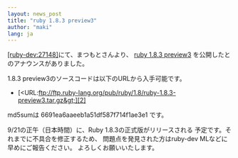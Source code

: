 ```yaml
---
layout: news_post
title: "ruby 1.8.3 preview3"
author: "maki"
lang: ja
---
```


[\[ruby-dev:27148\]][1]にて、まつもとさんより、 [ruby 1.8.3 preview3][2]
を公開したとのアナウンスがありました。

1\.8.3 preview3のソースコードは以下のURLから入手可能です。

* [&lt;URL:ftp://ftp.ruby-lang.org/pub/ruby/1.8/ruby-1.8.3-preview3.tar.gz&gt;][2]

md5sumは 6691ea6aaeeb1a51df587f714f1ae3e1 です。

9/21の正午（日本時間）に、Ruby 1.8.3の正式版がリリースされる 予定です。それまでに不具合を修正するため、
問題点を発見された方はruby-dev MLなどに早めにご報告ください。 よろしくお願いいたします。



[1]: http://blade.nagaokaut.ac.jp/cgi-bin/scat.rb/ruby/ruby-dev/27148
[2]: ftp://ftp.ruby-lang.org/pub/ruby/1.8/ruby-1.8.3-preview3.tar.gz

